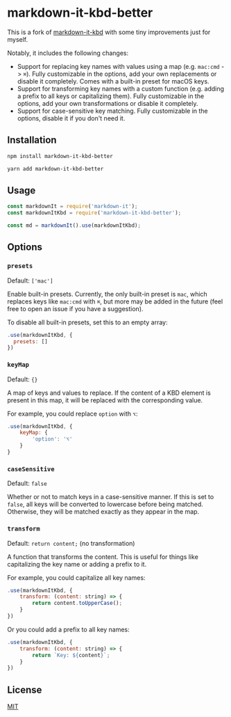 # markdown-it-kbd-better

This is a fork of [markdown-it-kbd](https://github.com/jGleitz/markdown-it-kbd) with some tiny improvements just for myself.

Notably, it includes the following changes:

- Support for replacing key names with values using a map (e.g. `mac:cmd` -> `⌘`). Fully customizable in the options, add your own replacements or disable it completely. Comes with a built-in preset for macOS keys.
- Support for transforming key names with a custom function (e.g. adding a prefix to all keys or capitalizing them). Fully customizable in the options, add your own transformations or disable it completely.
- Support for case-sensitive key matching. Fully customizable in the options, disable it if you don't need it.

## Installation

```sh
npm install markdown-it-kbd-better
```

```sh
yarn add markdown-it-kbd-better
```

## Usage

```js
const markdownIt = require('markdown-it');
const markdownItKbd = require('markdown-it-kbd-better');

const md = markdownIt().use(markdownItKbd);
```

## Options

### `presets`

Default: `['mac']`

Enable built-in presets. Currently, the only built-in preset is `mac`, which replaces keys like `mac:cmd` with `⌘`, but more may be added in the future (feel free to open an issue if you have a suggestion).

To disable all built-in presets, set this to an empty array:

```js
.use(markdownItKbd, {
  presets: []
})
```

### `keyMap`

Default: `{}`

A map of keys and values to replace. If the content of a KBD element is present in this map, it will be replaced with the corresponding value.

For example, you could replace `option` with `⌥`:

```js
.use(markdownItKbd, {
    keyMap: {
        'option': '⌥'
    }
}
```

### `caseSensitive`

Default: `false`

Whether or not to match keys in a case-sensitive manner. If this is set to `false`, all keys will be converted to lowercase before being matched. Otherwise, they will be matched exactly as they appear in the map.

### `transform`

Default: `return content;` (no transformation)

A function that transforms the content. This is useful for things like capitalizing the key name or adding a prefix to it.

For example, you could capitalize all key names:

```js
.use(markdownItKbd, {
    transform: (content: string) => {
        return content.toUpperCase();
    }
})
```

Or you could add a prefix to all key names:

```js
.use(markdownItKbd, {
    transform: (content: string) => {
        return `Key: ${content}`;
    }
})
```

## License

[MIT](LICENSE)
